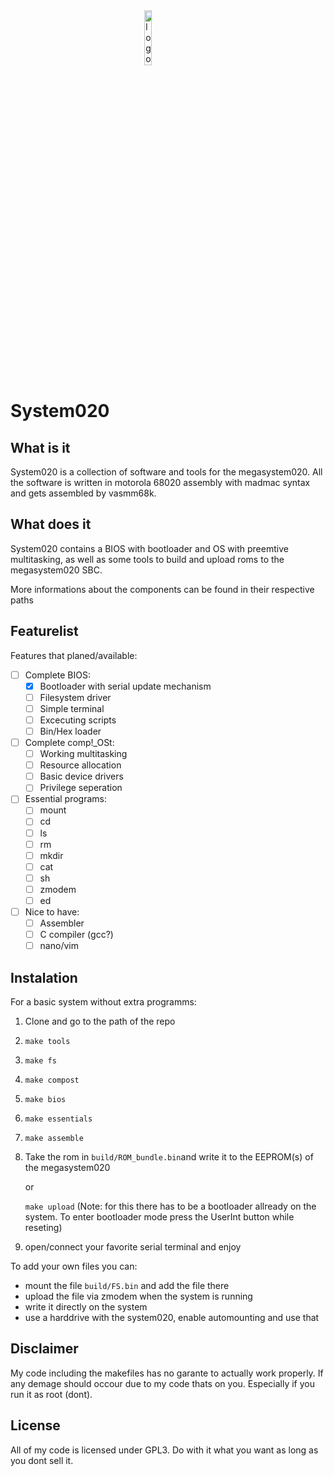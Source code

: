 <div>
    <image src="https://raw.githubusercontent.com/74HC138/system020/dev/images/logo_bb.png" alt="logo" style="width:15%;height:15%;display:block;margin-left:auto;margin-right:auto">
</div>

# System020

## What is it

System020 is a collection of software and tools for the megasystem020. All the software is written in motorola 68020 assembly with madmac syntax and gets assembled by vasmm68k.

## What does it

System020 contains a BIOS with bootloader and OS with preemtive multitasking, as well as some tools to build and upload roms to the megasystem020 SBC.

More informations about the components can be found in their respective paths

## Featurelist

Features that planed/available:

  * [ ] Complete BIOS:
    * [x] Bootloader with serial update mechanism
    * [ ] Filesystem driver
    * [ ] Simple terminal
    * [ ] Excecuting scripts
    * [ ] Bin/Hex loader
  * [ ] Complete comp!_OSt:
    * [ ] Working multitasking
    * [ ] Resource allocation
    * [ ] Basic device drivers
    * [ ] Privilege seperation
  * [ ] Essential programs:
    * [ ] mount
    * [ ] cd
    * [ ] ls
    * [ ] rm
    * [ ] mkdir
    * [ ] cat
    * [ ] sh
    * [ ] zmodem
    * [ ] ed
  * [ ] Nice to have:
    * [ ] Assembler
    * [ ] C compiler (gcc?)
    * [ ] nano/vim
    
## Instalation

For a basic system without extra programms:

1. Clone and go to the path of the repo
2. `make tools`
3. `make fs`
4. `make compost`
5. `make bios`
6. `make essentials`
7. `make assemble`
8. Take the rom in `build/ROM_bundle.bin`and write it to the EEPROM(s) of the megasystem020

   or

   `make upload` (Note: for this there has to be a bootloader allready on the system. To enter bootloader mode press the UserInt button while reseting)
9. open/connect your favorite serial terminal and enjoy

To add your own files you can:
  * mount the file `build/FS.bin` and add the file there
  * upload the file via zmodem when the system is running
  * write it directly on the system
  * use a harddrive with the system020, enable automounting and use that

## Disclaimer

My code including the makefiles has no garante to actually work properly. If any demage should occour due to my code thats on you. Especially if you run it as root (dont).

## License

All of my code is licensed under GPL3. Do with it what you want as long as you dont sell it.